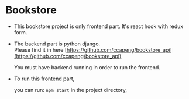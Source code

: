 # Bookstore

- This bookstore project is only frontend part. 
	It's react hook with redux form.
	
- The backend part is python django.  
	Please find it in here [https://github.com/ccapeng/bookstore_api](https://github.com/ccapeng/bookstore_api)  
	
	You must have backend running in order to run the frontend.

- To run this frontend part,

	you can run:
	`npm start`
	in the project directory, 